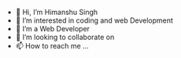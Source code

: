 - 👋 Hi, I’m Himanshu Singh
- 👀 I’m interested in coding and web Development
- 🌱 I’m a Web Developer
- 💞️ I’m looking to collaborate on 
- 📫 How to reach me ...

<!---
Hs0975/Hs0975 is a ✨ special ✨ repository because its `README.md` (this file) appears on your GitHub profile.
You can click the Preview link to take a look at your changes.
--->
